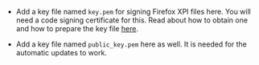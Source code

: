 * Add a key file named `key.pem` for signing Firefox XPI files here.
You will need a code signing certificate for this.
Read about how to obtain one and how to prepare the key file [here](http://stackoverflow.com/a/27707675/217357).

* Add a key file named `public_key.pem` here as well. It is needed for the automatic updates to work.
